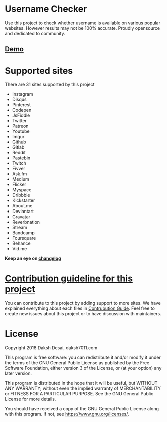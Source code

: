 # Username Checker
Use this project to check whether username is available on various popular websites.
However results may not be 100% accurate.
Proudly opensource and dedicated to community.

## [Demo](https://daksh7011.com/demo/existance/)

# Supported sites
There are 31 sites supported by this project
* Instagram
* Disqus
* Pinterest
* Codepen
* JsFiddle
* Twitter
* Patreon
* Youtube
* Imgur
* Github
* Gitlab
* Reddit
* Pastebin
* Twitch
* Fivver
* Ask.fm
* Medium
* Flicker
* Myspace
* Dribbble
* Kickstarter
* About.me
* Deviantart
* Gravatar
* Reverbnation
* Stream
* Bandcamp
* Foursquare
* Behance
* Vid.me

**Keep an eye on [changelog](CHANGELOG)**

# [Contribution guideline for this project](CONTRIBUTING.md)
You can contribute to this project by adding support to more sites. We have explained everything about 		each files in [Contrubution Guide](CONTRIBUTING.md).
Feel free to create new issues about this project or to have discussion with maintainers.

# License

Copyright 2018 Daksh Desai, daksh7011.com

This program is free software: you can redistribute it and/or modify
it under the terms of the GNU General Public License as published by
the Free Software Foundation, either version 3 of the License, or
(at your option) any later version.

This program is distributed in the hope that it will be useful,
but WITHOUT ANY WARRANTY; without even the implied warranty of
MERCHANTABILITY or FITNESS FOR A PARTICULAR PURPOSE.  See the
GNU General Public License for more details.

You should have received a copy of the GNU General Public License
along with this program.  If not, see <https://www.gnu.org/licenses/>.
